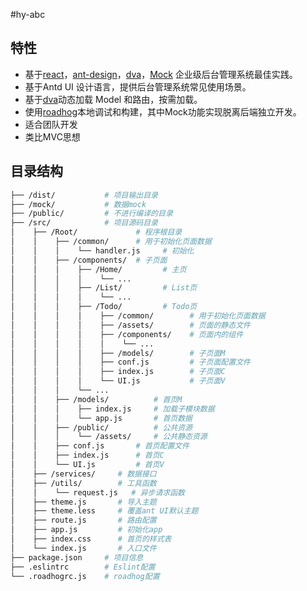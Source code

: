 #hy-abc

## 特性

-   基于[react](https://github.com/facebook/react)，[ant-design](https://github.com/ant-design/ant-design)，[dva](https://github.com/dvajs/dva)，[Mock](https://github.com/nuysoft/Mock) 企业级后台管理系统最佳实践。
-   基于Antd UI 设计语言，提供后台管理系统常见使用场景。
-   基于[dva](https://github.com/dvajs/dva)动态加载 Model 和路由，按需加载。
-   使用[roadhog](https://github.com/sorrycc/roadhog)本地调试和构建，其中Mock功能实现脱离后端独立开发。
-   适合团队开发
-   类比MVC思想


## 目录结构

```bash
├── /dist/           # 项目输出目录
├── /mock/         	 # 数据mock
├── /public/         # 不进行编译的目录
├── /src/            # 项目源码目录
│	 ├── /Root/   			# 程序根目录
│	 │ 	  ├── /common/   	# 用于初始化页面数据
│	 │ 	  │    └── handler.js     # 初始化
│	 │ 	  ├── /components/ 	# 子页面
│	 │ 	  │    ├── /Home/         # 主页
│	 │ 	  │    │    └── ...
│	 │ 	  │    ├── /List/         # List页
│	 │ 	  │    │    └── ...
│	 │ 	  │    ├── /Todo/         # Todo页
│	 │ 	  │    │    ├── /common/    	# 用于初始化页面数据
│	 │ 	  │    │    ├── /assets/    	# 页面的静态文件
│	 │ 	  │    │    ├── /components/    # 页面内的组件
│	 │ 	  │    │    │    └── ...
│	 │ 	  │    │    ├── /models/    	# 子页面M
│	 │ 	  │    │    ├── conf.js    		# 子页面配置文件
│	 │ 	  │    │    ├── index.js    	# 子页面C
│	 │ 	  │    │    └── UI.js           # 子页面V
│	 │ 	  │    └── ...
│	 │ 	  ├── /models/   		# 首页M
│	 │ 	  │    ├── index.js     # 加载子模块数据
│	 │ 	  │    └── app.js       # 首页数据
│	 │ 	  ├── /public/   		# 公共资源
│	 │ 	  │    └── /assets/     # 公共静态资源
│	 │ 	  ├── conf.js  		# 首页配置文件
│	 │ 	  ├── index.js   	# 首页C
│	 │    └── UI.js         # 首页V
│	 ├── /services/     # 数据接口
│	 ├── /utils/        # 工具函数
│	 │    └── request.js   # 异步请求函数
│	 ├── theme.js       # 导入主题
│	 ├── theme.less     # 覆盖ant UI默认主题
│	 ├── route.js       # 路由配置
│	 ├── app.js         # 初始化app
│	 ├── index.css      # 首页的样式表
│	 └── index.js       # 入口文件   
├── package.json     # 项目信息
├── .eslintrc        # Eslint配置
└── .roadhogrc.js    # roadhog配置
```
